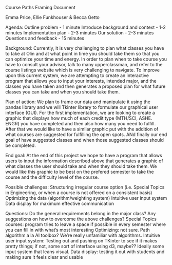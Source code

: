 Course Paths Framing Document

Emma Price, Ellie Funkhouser & Becca Getto

Agenda: 
Outline problem - 1 minute
Introduce background and context - 1-2 minutes
Implementation plan - 2-3 minutes
Our solution - 2-3 minutes
Questions and feedback - 15 minutes

Background: Currently, it is very challenging to plan what classes you have to take at Olin and at what point in time you should take them so that you can optimize your time and energy. In order to plan when to take course you have to consult your advisor, talk to many upperclassman, and refer to the course listings website which is very challenging to navigate. To improve upon this current system, we are attempting to create an interactive program that allows you to input your interests, intended major, and the classes you have taken and then generates a proposed plan for what future classes you can take and when you should take them.

Plan of action: We plan to frame our data and manipulate it using the pandas library and we will Tkinter library to formulate our graphical user interface (GUI). For the first implementation, we are looking to create a graphic that displays how much of each credit type (MTH/SCI, ASHE. ENGR) you have completed and then also how many you need to fulfill. After that we would like to have a similar graphic put with the addition of what courses are suggested for fulfilling the open spots. ANd finally our end goal of have suggested classes and when those suggested classes should be completed.

End goal: At the end of this project we hope to have a program that allows users to input the information described above that generates a graphic of what classes the user should take and when they should take them. We would like this graphic to be best on the prefered semester to take the course and the difficulty level of the course.

Possible challenges:
Structuring irregular course option (i.e. Special Topics in Engineering, or when a course is not offered on a consistent basis)
Optimizing the data (algorithm/weighting system)
Intuitive user input system
Data display for maximum effective communication

Questions:
Do the general requirements belong in the major class?
Any suggestions on how to overcome the above challenges?
Special Topics courses: program tries to leave a space if possible in every semester where you can fill in with what’s most interesting
Optimizing: not sure. Path algorithm a la AI toolbox? We’re really unfamiliar with algorithms.
Intuitive user input system: Testing out and pushing on TKinter to see if it makes pretty things; if not, some sort of interface using d3, maybe?? Ideally some input system that leans visual.
Data display: testing it out with students and making sure it feels clear and usable
